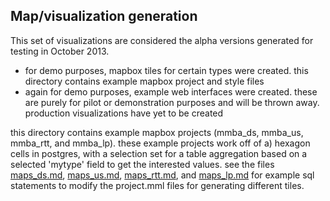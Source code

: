 Map/visualization generation
-------------------------------------
This set of visualizations are considered the alpha versions generated for testing in October 2013.

- for demo purposes, mapbox tiles for certain types were created.  this directory contains example mapbox project and style files
- again for demo purposes, example web interfaces were created.  these are purely for pilot or demonstration purposes and will be thrown away.  production visualizations have yet to be created

this directory contains example mapbox projects (mmba_ds, mmba_us, mmba_rtt, and mmba_lp).  these example projects work off of a) hexagon cells in postgres, with a selection set for a table aggregation based on a selected 'mytype' field to get the interested values.  see the files [maps_ds.md](https://github.com/feomike/mmba_viz_processing/blob/master/visualization/maps_ds.md), [maps_us.md](https://github.com/feomike/mmba_viz_processing/blob/master/visualization/maps_us.md), [maps_rtt.md](https://github.com/feomike/mmba_viz_processing/blob/master/visualization/maps_rtt.md), and [maps_lp.md](https://github.com/feomike/mmba_viz_processing/blob/master/visualization/maps_lp.md) for example sql statements to modify the project.mml files for generating different tiles.
